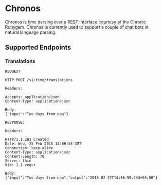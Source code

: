 # Chronos

Chronos is time parsing over a REST interface courtesy of the [Chronic](https://github.com/mojombo/chronic) Rubygem. Chronos is currently used to support
a couple of chat bots in natural language parsing.

## Supported Endpoints

### Translations

```
REQUEST

HTTP POST /v1/time/translations

Headers:

Accepts: application/json
Content-Type: application/json

Body:
{"input":"Two days from now"}

RESPONSE:

Headers:

HTTP/1.1 201 Created
Date: Wed, 25 Feb 2015 14:56:58 GMT
Connection: keep-alive
Content-Type: application/json
Content-Length: 70
Server: thin
Via: 1.1 vegur

Body:
{"input":"Two days from now","output":"2015-02-27T14:56:59.444+00:00"}



```